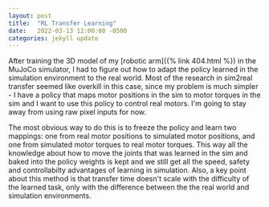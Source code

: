 ```yaml
---
layout: post
title:  "RL Transfer Learning"
date:   2022-03-13 12:00:00 -0500
categories: jekyll update
---
```


After training the 3D model of my [robotic arm]({% link 404.html %}) in the MuJoCo simulator, I had to figure out how to adapt the policy learned in the simulation environment to the real world. Most of the research in sim2real transfer seemed like overkill in this case, since my problem is much simpler - I have a policy that maps motor positions in the sim to motor torques in the sim and I want to use this policy to control real motors. I'm going to stay away from using raw pixel inputs for now.

The most obvious way to do this is to freeze the policy and learn two mappings: one from real motor positions to simulated motor positions, and one from simulated motor torques to real motor torques. This way all the knowledge about how to move the joints that was learned in the sim and baked into the policy weights is kept and we still get all the speed, safety and controllabilty advantages of learning in simulation. Also, a key point about this method is that transfer time doesn't scale with the difficulty of the learned task, only with the difference between the the real world and simulation environments. 
